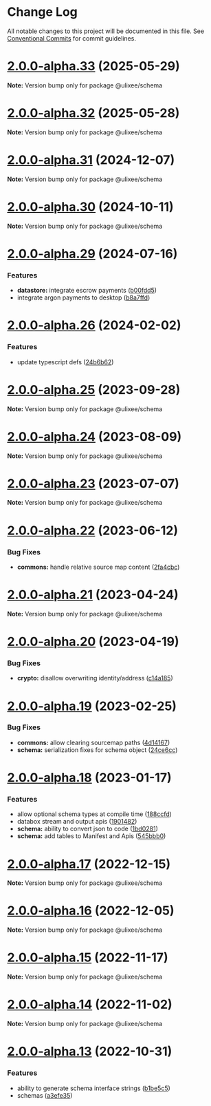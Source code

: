 # Change Log

All notable changes to this project will be documented in this file.
See [Conventional Commits](https://conventionalcommits.org) for commit guidelines.

# [2.0.0-alpha.33](https://github.com/ulixee/platform/compare/v2.0.0-alpha.32...v2.0.0-alpha.33) (2025-05-29)

**Note:** Version bump only for package @ulixee/schema

# [2.0.0-alpha.32](https://github.com/ulixee/platform/compare/v2.0.0-alpha.31...v2.0.0-alpha.32) (2025-05-28)

**Note:** Version bump only for package @ulixee/schema

# [2.0.0-alpha.31](https://github.com/ulixee/platform/compare/v2.0.0-alpha.30...v2.0.0-alpha.31) (2024-12-07)

**Note:** Version bump only for package @ulixee/schema

# [2.0.0-alpha.30](https://github.com/ulixee/platform/compare/v2.0.0-alpha.29...v2.0.0-alpha.30) (2024-10-11)

**Note:** Version bump only for package @ulixee/schema

# [2.0.0-alpha.29](https://github.com/ulixee/platform/compare/v2.0.0-alpha.28...v2.0.0-alpha.29) (2024-07-16)

### Features

* **datastore:** integrate escrow payments ([b00fdd5](https://github.com/ulixee/platform/commit/b00fdd52e36bc9480297639a5584a6f71d6890dd))
* integrate argon payments to desktop ([b8a7ffd](https://github.com/ulixee/platform/commit/b8a7ffd651d88160afbfe7906c09e2eac06a345d))

# [2.0.0-alpha.26](https://github.com/ulixee/shared/compare/v2.0.0-alpha.25...v2.0.0-alpha.26) (2024-02-02)

### Features

* update typescript defs ([24b6b62](https://github.com/ulixee/shared/commit/24b6b6296b55302ad7b59fffda3ce64846e13a0d))

# [2.0.0-alpha.25](https://github.com/ulixee/shared/compare/v2.0.0-alpha.24...v2.0.0-alpha.25) (2023-09-28)

**Note:** Version bump only for package @ulixee/schema

# [2.0.0-alpha.24](https://github.com/ulixee/shared/compare/v2.0.0-alpha.23...v2.0.0-alpha.24) (2023-08-09)

**Note:** Version bump only for package @ulixee/schema

# [2.0.0-alpha.23](https://github.com/ulixee/shared/compare/v2.0.0-alpha.22...v2.0.0-alpha.23) (2023-07-07)

**Note:** Version bump only for package @ulixee/schema

# [2.0.0-alpha.22](https://github.com/ulixee/shared/compare/v2.0.0-alpha.21...v2.0.0-alpha.22) (2023-06-12)

### Bug Fixes

* **commons:** handle relative source map content ([2fa4cbc](https://github.com/ulixee/shared/commit/2fa4cbc6304c7547f98d0d64c68d62c827ddc921))

# [2.0.0-alpha.21](https://github.com/ulixee/shared/compare/v2.0.0-alpha.20...v2.0.0-alpha.21) (2023-04-24)

**Note:** Version bump only for package @ulixee/schema

# [2.0.0-alpha.20](https://github.com/ulixee/shared/compare/v2.0.0-alpha.19...v2.0.0-alpha.20) (2023-04-19)

### Bug Fixes

* **crypto:** disallow overwriting identity/address ([c14a185](https://github.com/ulixee/shared/commit/c14a1857c80ca800198d231236d5fcb6223026c9))

# [2.0.0-alpha.19](https://github.com/ulixee/shared/compare/v2.0.0-alpha.18...v2.0.0-alpha.19) (2023-02-25)

### Bug Fixes

* **commons:** allow clearing sourcemap paths ([4d14167](https://github.com/ulixee/shared/commit/4d141673bd34e22d556539e6eb7bf8e63d9c9c3e))
* **schema:** serialization fixes for schema object ([24ce6cc](https://github.com/ulixee/shared/commit/24ce6cc5605aaff5b1b306755f34e431c8f70cf3))

# [2.0.0-alpha.18](https://github.com/ulixee/shared/compare/v2.0.0-alpha.17...v2.0.0-alpha.18) (2023-01-17)

### Features

* allow optional schema types at compile time ([188ccfd](https://github.com/ulixee/shared/commit/188ccfdca5aeb7f391a4063d8e9af805ae82bc60))
* databox stream and output apis ([1901482](https://github.com/ulixee/shared/commit/1901482b58d8e8d82497841d7a781efa5ee520cb))
* **schema:** ability to convert json to code ([1bd0281](https://github.com/ulixee/shared/commit/1bd028171be4751e342e500e44fee0db9306e435))
* **schema:** add tables to Manifest and Apis ([545bbb0](https://github.com/ulixee/shared/commit/545bbb0412058f3271e4d5796344e270457f4af0))

# [2.0.0-alpha.17](https://github.com/ulixee/shared/compare/v2.0.0-alpha.16...v2.0.0-alpha.17) (2022-12-15)

**Note:** Version bump only for package @ulixee/schema

# [2.0.0-alpha.16](https://github.com/ulixee/shared/compare/v2.0.0-alpha.15...v2.0.0-alpha.16) (2022-12-05)

**Note:** Version bump only for package @ulixee/schema

# [2.0.0-alpha.15](https://github.com/ulixee/shared/compare/v2.0.0-alpha.14...v2.0.0-alpha.15) (2022-11-17)

**Note:** Version bump only for package @ulixee/schema

# [2.0.0-alpha.14](https://github.com/ulixee/shared/compare/v2.0.0-alpha.13...v2.0.0-alpha.14) (2022-11-02)

**Note:** Version bump only for package @ulixee/schema

# [2.0.0-alpha.13](https://github.com/ulixee/shared/compare/v2.0.0-alpha.12...v2.0.0-alpha.13) (2022-10-31)

### Features

* ability to generate schema interface strings ([b1be5c5](https://github.com/ulixee/shared/commit/b1be5c585c19a2d8c101812d8ae5d7b08be9dc0e))
* schemas ([a3efe35](https://github.com/ulixee/shared/commit/a3efe35cc18319557434bef4239eff52978cb4a1))
